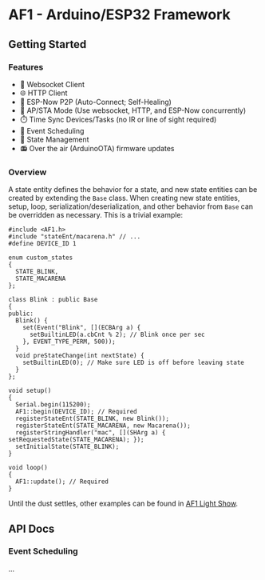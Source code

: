 # AF1 - Arduino/ESP32 Framework

## Getting Started

### Features

- :electric_plug: Websocket Client
- :globe_with_meridians: HTTP Client
- :handshake: ESP-Now P2P (Auto-Connect; Self-Healing)
- :arrows_counterclockwise: AP/STA Mode (Use websocket, HTTP, and ESP-Now concurrently)
- :stopwatch: Time Sync Devices/Tasks (no IR or line of sight required)
- :calendar: Event Scheduling
- :trident: State Management
- :radio: Over the air (ArduinoOTA) firmware updates

### Overview

A state entity defines the behavior for a state, and new state entities can be created by extending the `Base` class. When creating new state entities, setup, loop, serialization/deserialization, and other behavior from `Base` can be overridden as necessary. This is a trivial example:

```
#include <AF1.h>
#include "stateEnt/macarena.h" // ...
#define DEVICE_ID 1

enum custom_states
{
  STATE_BLINK,
  STATE_MACARENA
};

class Blink : public Base
{
public:
  Blink() {
    set(Event("Blink", [](ECBArg a) {
      setBuiltinLED(a.cbCnt % 2); // Blink once per sec
    }, EVENT_TYPE_PERM, 500));
  }
  void preStateChange(int nextState) {
    setBuiltinLED(0); // Make sure LED is off before leaving state
  }
};

void setup()
{
  Serial.begin(115200);
  AF1::begin(DEVICE_ID); // Required
  registerStateEnt(STATE_BLINK, new Blink());
  registerStateEnt(STATE_MACARENA, new Macarena());
  registerStringHandler("mac", [](SHArg a) { setRequestedState(STATE_MACARENA); });
  setInitialState(STATE_BLINK);
}

void loop()
{
  AF1::update(); // Required
}
```

Until the dust settles, other examples can be found in [AF1 Light Show](https://github.com/jonshaw199/af1-light-show/blob/main/src/main.cpp).

## API Docs

### Event Scheduling

...
